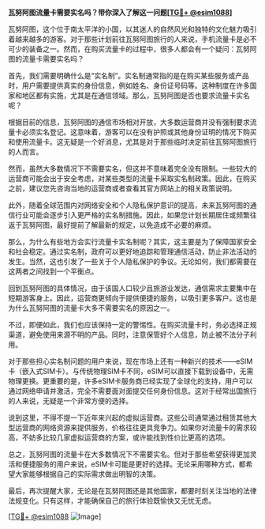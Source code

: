 **瓦努阿图流量卡需要实名吗？带你深入了解这一问题[[TG💪+ @esim1088](https://t.me/s/esim1088)]**

瓦努阿图，这个位于南太平洋的小国，以其迷人的自然风光和独特的文化魅力吸引着越来越多的游客。对于那些计划前往瓦努阿图旅行的人来说，手机流量卡是必不可少的装备之一。然而，在购买流量卡的过程中，很多人都会有一个疑问：瓦努阿图的流量卡需要实名吗？

首先，我们需要明确什么是“实名制”。实名制通常指的是在购买某些服务或产品时，用户需要提供真实的身份信息，例如姓名、身份证号码等。这种制度在许多国家和地区都有实施，尤其是在通信领域。那么，瓦努阿图是否也要求流量卡实名呢？

根据目前的信息，瓦努阿图的通信市场相对开放，大多数运营商并没有强制要求流量卡必须实名登记。这意味着，游客可以在没有护照或其他身份证明的情况下购买和使用流量卡。这无疑是一个好消息，尤其是对于那些临时决定前往瓦努阿图旅行的人而言。

然而，虽然大多数情况下不需要实名，但这并不意味着完全没有限制。一些较大的运营商可能会出于安全考虑，对某些类型的流量卡采取实名制政策。因此，在购买之前，建议您先咨询当地的运营商或者查看其官方网站上的相关政策说明。

此外，随着全球范围内对网络安全和个人隐私保护意识的提高，未来瓦努阿图的通信行业可能会逐步引入更严格的实名制措施。因此，如果您计划长期居住或频繁往返于瓦努阿图，最好提前了解最新的规定，以免造成不必要的麻烦。

那么，为什么有些地方会实行流量卡实名制呢？其实，这主要是为了保障国家安全和社会稳定。通过实名制，政府可以更好地追踪和管理通信活动，防止非法活动的发生。当然，这也引发了一些关于个人隐私保护的争议。无论如何，我们都需要在这两者之间找到一个平衡点。

回到瓦努阿图的具体情况，由于该国人口较少且旅游业发达，通信需求主要集中在短期游客身上。因此，运营商更倾向于提供便捷的服务，以吸引更多客户。这也是为什么瓦努阿图的流量卡大多不需要实名的原因之一。

不过，即便如此，我们也应该保持一定的警惕性。在购买流量卡时，务必选择正规渠道，避免使用来源不明的产品。同时，注意保管好个人信息，防止被不法分子利用。

对于那些担心实名制问题的用户来说，现在市场上还有一种新兴的技术——eSIM卡（嵌入式SIM卡）。与传统物理SIM卡不同，eSIM可以直接下载到设备中，无需物理更换。更重要的是，许多eSIM卡服务商已经实现了全球化的支持，用户可以通过网络申请并激活，完全不需要面对面提交任何身份信息。这对于经常出国旅行的人来说，无疑是一个非常方便的选择。

说到这里，不得不提一下近年来兴起的虚拟运营商。这些公司通常通过租赁其他大型运营商的网络资源来提供服务，价格往往更具竞争力。如果你对流量卡的需求较高，不妨多比较几家虚拟运营商的方案，或许能找到性价比更高的选项。

总之，瓦努阿图的流量卡在大多数情况下不需要实名。但对于那些希望获得更加灵活和便捷服务的用户来说，eSIM卡可能是更好的选择。无论采用哪种方式，都希望大家能够根据自己的实际需求做出明智的决策。

最后，再次提醒大家，无论是在瓦努阿图还是其他国家，都要时刻关注当地的法律法规变化。只有这样，才能确保自己的旅行体验既愉快又无忧无虑。

[[TG💪+ @esim1088](https://t.me/s/esim1088) ![Image](https://i.postimg.cc/4NQfJmqS/Snipaste-2025-05-13-00-14-12.png)]
